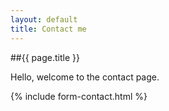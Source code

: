 ```yaml
---
layout: default
title: Contact me
---
```


##{{ page.title }}

Hello, welcome to the contact page.

{% include form-contact.html %}
